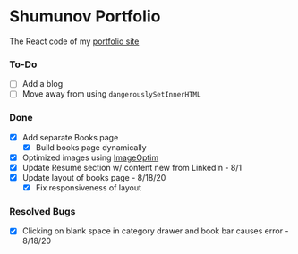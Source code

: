 # Shumunov Portfolio

The React code of my [portfolio site](ShugKnight24.github.io)

### To-Do
- [ ] Add a blog
- [ ] Move away from using `dangerouslySetInnerHTML`

### Done
- [X] Add separate Books page
  - [X] Build books page dynamically
- [X] Optimized images using [ImageOptim](https://imageoptim.com/)
- [X] Update Resume section w/ content new from LinkedIn - 8/1
- [X] Update layout of books page - 8/18/20
  - [X] Fix responsiveness of layout

### Resolved Bugs
- [X] Clicking on blank space in category drawer and book bar causes error - 8/18/20
